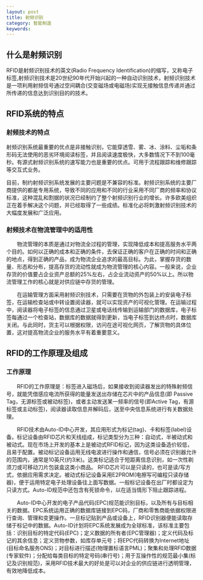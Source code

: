 ```yaml
---
layout: post
title: 射频识别
category: 智能制造
keywords: 
---
```

## 什么是射频识别

RFID是射频识别技术的英文(Radio Frequency Identification)的缩写，又称电子标签,射频识别技术是20世纪90年代开始兴起的一种自动识别技术，射频识别技术是一项利用射频信号通过空间耦合(交变磁场或电磁场)实现无接触信息传递并通过所传递的信息达到识别目的的技术。


## RFID系统的特点
### 射频技术的特点　
射频识别系统最重要的优点是非接触识别，它能穿透雪、雾、冰、涂料、尘垢和条形码无法使用的恶劣环境阅读标签，并且阅读速度极快，大多数情况下不到100毫秒。有源式射频识别系统的速写能力也是重要的优点。可用于流程跟踪和维修跟踪等交互式业务。

目前，制约射频识别系统发展的主要问题是不兼容的标准。射频识别系统的主要厂商提供的都是专用系统，导致不同的应用和不同的行业采用不同厂商的频率和协议标准，这种混乱和割据的状况已经制约了整个射频识别行业的增长。许多欧美组织正在着手解决这个问题，并已经取得了一些成绩。标准化必将刺激射频识别技术的大幅度发展和广泛应用。

### 射频技术在物流管理中的适用性
　　物流管理的本质是通过对物流全过程的管理，实现降低成本和提高服务水平两个目的。如何以正确的成本和正确的条件，去保证正确的客户在正确的时间和正确的地点，得到正确的产品，成为物流企业追求的最高目标。为此，掌握存货的数量、形态和分布，提高存货的流动性就成为物流管理的核心内容。一般来说，企业存货的价值要占企业资产总额的25%左右，占企业流动资产的50%以上。所以物流管理工作的核心就是对供应链中存货的管理。

　　在运输管理方面采用射频识别技术，只需要在货物的外包装上的安装电子标签，在运输检查站或中转设置阅读器，就可以实现资产的可视化管理。在运输过程中，阅读器将电子标签的信息通过卫星或电话线传输到运输部门的数据库，电子标签每通过一个检查站，数据库的数据就得到更新，当电子标签到达终点时，数据库关闭。与此同时，货主可以根据权限，访问在途可视化网页，了解货物的具体位置，这对提高物流企业的服务水平有着重要意义。


## RFID的工作原理及组成


### 工作原理

　　RFID的工作原理是：标签进入磁场后，如果接收到阅读器发出的特殊射频信号，就能凭借感应电流所获得的能量发送出存储在芯片中的产品信息(即 Passive Tag，无源标签或被动标签)，或者主动发送某一频率的信号(即Active Tag，有源标签或主动标签)，阅读器读取信息并解码后，送至中央信息系统进行有关数据处理。

　　RFID技术由Auto-ID中心开发，其应用形式为标记(tag)、卡和标签(label)设备。标记设备由RFID芯片和天线组成，标记类型分为三种：自动式，半被动式和被动式。现在市场上开发的基本上是被动式RFID标记，因为这类设备造价较低，且易于配置。被动标记设备运用无线电波进行操作和通信，信号必须在识别器允许的范围内，通常是10英尺(约3米)。这类标记适合于短距离信息识别，如一次性剃须刀或可移动刀片包装盒这类小商品。 RFID芯片可以是只读的，也可是读/写方式，依据应用需求决定。被动式标记设备采用E2PROM(电擦写可编程只读存储器)，便于运用特定电子处理设备往上面写数据。一般标记设备在出厂时都设定为只读方式。Auto-ID规范中还包含有死锁命令，以在适当情形下阻止跟踪进程。

　　Auto-ID中心开发的电子产品代码(EPC)规范能识别目标，以及所有与目标相关的数据。EPC系统运用正确的数据库链接到EPC码，厂商和零售商能依据权限进行查询、管理和变更操作。一旦标记贴到产品或设备上，RFID识别器便能读取存储于标记中的数据。Auto-ID计划将EPC系统发展成为全球标准，该标准主要包括：识别目标的特定代码(EPC)；定义数据的所有者(EPC管理器)；定义代码及标记的其余信息；定义货物参数，如库存单元号；将EPC代码转换为Internet地址 (目标命名服务ONS)；对目标进行描述(物理置标语言PML)；聚集和处理RFID数据(专家软件)；分配给每类目标的特定号码(串行号)；用于互操作性的规范最小集(标记及识别规范)，采用RFID技术最大的好处是可以对企业的供应链进行透明管理，有效地降低成本。　　
　　